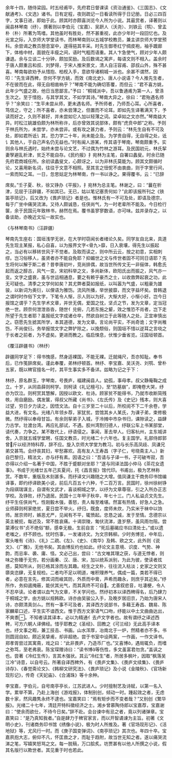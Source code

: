 <!-- { "loadSidebar": true } -->
余年十四，随侍梁园。时五经甫毕，先府君日督课读《资治通鉴》、《三国志》、《文献通考》、《文选》诸书。日有定程，夜则疏记一日看读所得于日记册。日必三四百字，文事日进，即始于此。顾其时亦颇喜浏览今人所为小说。其最赏者，译著则以闽县林琴南（纾），撰著则以李伯元（宝嘉）、吴趼人（沃尧）、刘铁云（鹗）、曾孟朴（朴）所著为笃嗜。其他虽时有胜处，然不甚重视，此亦少年时一段回忆也。及光宣之际，入京师大学堂读书，而林琴南则以五城学校教员，兼主讲京师大学堂预科。余尝谒之教员憩息室中，遂得挹其丰采。时先生御枣红宁绸皮袍，袖手踱廊下，体格中材，面貌在丰瘦之间，语时气粗而语重。其人卞急使气，顾对少年人颇谦退。余与立谈二十分钟，颇加奖励。及后数谒之寓庐，每语文则不相入。盖余时于唐人颇重吕和叔、刘梦得，于宋人推宋景文，清人自汪容甫、邵叔山外，殊不甚喜。琴南每欲劝予从惜抱、柏枧入手，意欲导诸桐城一派也。余甚不谓然，因叩：“先生译西稗，奈何不学方姚，而效《南北史》、唐人小说语？今人推先生者，不在彼而在此，得无自相凿枘乎？”琴南不能为确切答覆，而但云：“君不喜方姚，此年少气盛之故，他日当思鄙言。”予曰：“桐城派中，吾以鲁通甫为第一人，曾涤生次之。至于惜抱，与其学其文，不如学其诗。”琴南大异之，徐曰：“君殆遇名师乎？”余笑曰：“生平未尝从师，更未遇名师。予所师者，乃师吾心耳。心所喜者，笃信之，守之；所不喜者，亦未尝薄之，但置而不论耳。即如先生译著满天下，予读而好之，久则不甚好，并未尝如它人加以轻薄之词。梁卓如之文亦然。”琴南益大异。时松江姚雄伯颇为林所称许，后亦曾效其说部体，颇有“虎贲中郎”之称。予则于林氏所为，未尝学，亦未尝非。或有攻之甚力者，予则云：“林先生自有不可及处，即如君所诋讠其，恐力学二十年，尚未能企及。为学贵自得，无自得之处，诋讠其他人，于自己声名仍无益也。”时有闽人游某，传其语于琴南，琴南颇重予。实则余与林氏遇时，始终未尝与论文艺，不过偶为竹林之游耳。及民国初元，林氏挈妻孥避乱析津，贫乏不能自存。《民约报》扌宛林为主笔，自署曰蠡叟。时余已随先府君商城任所。余初读蠡叟文，心颇讶之，以为非林氏莫能为。顾其文颇循时论，又喜用新名词，往往于文意不相照。至其言之忸怩不由衷曲，则于字里行间，一索而知之耳。一日，忽思姑定为林琴南，作一书以诤之。果得覆书，云：“已辞

席矣。”壬子夏、秋，徐又铮办《平报》，扌宛林为总主笔。林谢之，曰：“曩在析津，见屈于汪辟疆，不如其已。无已，姑以笔记塞责何如？”此即该报所刊之《铁笛亭琐记》，后又改为《畏庐琐记》者是也。惟林氏有一不可及处，即语及德宗，每于广坐中痛哭流涕。又待人颇诚恳，任侠尚气，为一时老辈所不能及。今日检行箧，余于民国元年致林书，赫然在焉。覆书虽寥寥数语，亦可味。兹并录存之，以备谈助，亦晚近文坛一故实也。

《与林琴南书》（汪辟疆）

琴南先生座右：国垣浅学无状，在大学时窃闻长者绪论久矣。同学友自北来，具道先生现主某报，私心自喜，以为报界文字<骨九>靡，日入衰壤，得先生以振起之，当必有以移转世风于不觉者。及取而读之，则中所云云，按之初意，实相刺缪。岂习俗移人，虽贤者亦不能自免耶？抑媚世之文与传世者固不可同日语耶？先生将何以解于斯二者？昔李唐初叶，竞尚排偶，故当世所传文无一非俪体，韩愈氏起而返之醇古，风气一变。宋初科举之文，多尚新体，欧阳氏出而振之，风气亦一变。文字之盛衰，虽与世运相通息，要之有赖乎豪杰之士，以收救弊起衰之功，此无可疑也。清季之文学何如矣？其尤弊者莫如报纸，以叫嚣为气盛，以粗豪为雄骏，以新词为奥衍，以俚语为雅饬。流风所播，举世披靡，而文字益坏矣。昔韩退之谓时时作俗下文字，下笔令人惭，示人则以为好。大惭大好，小惭小好。岂今日报馆之谓乎？先生学术文章，并世无偶，爱国之忱，坚贞之节，发为文章，定当冠绝一世。顾奈何泄泄沓沓，随世亻兑俯，几若东施之颦，效之惟恐不肖者，岂下走所望于先生者耶？虽报纸文字成诸仓卒，然欲自树立于此等随人之处，正宜审慎出之。窃愿先生摅其所学，本其道德，发为文章。言论尚平实，不尚奇诡；文字尚稚饬，不尚俊衍。务举报馆文字之弊铲除之，以挽颓俗，则国垣不惜以逆耳之言哓之于长者之前者，为不虚矣。更进而教之。临启悚息，伏惟少垂省览。汪国垣顿首。

《覆汪辟疆书》（林纾）

辟疆同学足下：得书愧感，然身适裸国，不能无裸。迁就绳尺，吾亦知耻。奉书后，已作笺辞席矣。谨此奉覆，弟林纾顿首。林纾、李宝嘉、吴沃尧、刘鹗、曾朴五家，既以稗官擅名一时，其平生事实多不备详。兹略为记之于下：

林纾，原名群玉，字琴南，号畏庐，福建闽县人。幼孤，事母孝。叔父静庵鞠之成立。十岁，从同县薛则柯学。则柯读《礼记檀弓》，至“防墓崩”，即掩卷大哭，纾亦为饮泣。则柯赏其慧解，因授以欧文、杜诗。顾家贫不能得书，乃就市收断简残帙，用自磨励。偶发箧，得叔父所藏《尚书》、《左氏传》及《史记》残本，则大喜过望，穷日夕力读之，因悟文法。自十三岁至二十以后，所校阅不下二千余卷，学益大进，有文名。光绪八年领乡荐，家犹贫。尝馆其乡人某氏，为课子弟，束修极微。然纾得以奉母甘旨。有余则挈弟子入城，于冷摊中市杂书归，课隙读之，益肆力古学。壮渡台湾。再应礼部试，不遇。胶州湾割归德人，纾联公车上书某部堂，请代奏，力争之。某不敢代上，纾语侵之。事闻，革去举人。归客杭州，主东城讲舍。入京就五城学堂聘，任国文教员，时光绪二十六年也。复主国学。礼部侍郎郭曾斤以经济特科荐，辞不应。旋入京师大学堂为教习。初与长乐高凤歧、凤谦兄弟交甚笃。会纾丧其妇，牢愁寡欢。高有友人王寿昌（字子仁，号晓斋主人。）新自巴黎归，精法文，亦与纾有素。因语之曰：“吾请与子译一书，子可破岑寂，吾亦得以介绍一名著于中国，不胜于蹙额对坐耶？”遂与同译法国小仲马《茶花女遗事》。书成于光绪廿五年己亥夏间，托《昌言报》馆代印。书甫出，极为艺林称赏。不数年，重版及木刻甚多。而纾译文兴趣随之大增。值凤谦主干商务印书馆编译事，即约纾译欧美小说，前后凡百五十六种，千二百万言。民国时，徐州徐树铮为段祺瑞谋主，自谓有文武才，喜谈桐城之学，以纾为文章尊宿，引之入所办正志学校。及铮败，纾乃退居。民国十三年甲子秋卒，年七十三。门人私谥贞文先生。纾平生任侠尚气，性刚毅木强，善怒，责人每至难堪。然富有热情，好急人之急。业师薛则柯家绝贫，夏日尝不举火。纾归，既食，度师未炊，乃实米于袜中以饷师。居京师时，嫉恶尤严，见闻有不平，辄愤起。忠恳之诚，发于至情。念德宗以英主被扼，每述及，常不胜哀痛。十谒崇陵，匍伏流涕，逢岁祭，虽风雨勿阻。尝蒙溥仪书“贞不绝俗”额，感幸无极。生前自言：“死后墓碣应书曰清处士。”或以遗老嗤之，纾不顾也。忧时伤事，一发诸诗文。为文宗韩柳。少时务博览，中年后，案头唯有《诗》、《礼》二疏、《左》、《史》、《南华》及韩、欧之文，此外则《说文》、《广雅》，无他书矣。其由博反约也如此。纾论文主意境、识度、气势、神韵，而忌率、袭、庸、怪。文必己出，尝曰：“古文唯其理之获，与道无悖者，则味之弥臻于无穷。若分画秦、汉、唐、宋，加以统系派别，为此为彼，使读者炫惑，莫知所从，则已格其涂而左其趣。经生之文朴，往往流入枯淡；史家之文则又隳突恣肆，无复规检。二者均不足以明道，唯积理养气，偶成一篇，类若不得已者，必意在言先，修其词而峻其防，外质而中膏，声希而趣永，则庶乎其近矣。”纾所作，务抑遏掩蔽，能伏其光气，而其真终不可自。尤善叙悲音，吐凄梗，令人不忍卒读。论者谓以血气为文章，不关学问也。然纾初本以译西稗得名，后乃肆力于桐城之学，由方姚以规韩欧。诗亦由吴骏公入手，及晚岁居旧京，乃始为唐宋人诗，亦颇清真剑ㄙ。然有一事不可及者，其译西方说部书，多藉王寿昌、魏易、陈家麟辈口述，平生实不谙西文。惟于西方文家语气口吻，纾能以中土文曲曲达出，不爽黍。不知者读其译本，必以为精通亻去卢文字者也。故有谓纾之译述西稗，可方六朝人译佛经。惜乎耶教之《圣经》、回教之《可兰经》无此高手译本也。纾文事之暇，兼工技击、书画。山水浑厚，冶南北于一炉，然精者亦不多。书则圆润自如，颇近吴挚甫，却非超绝。尝于书室中设两案，一作画，一作文译书。郑孝胥尝过其寓斋，戏之曰：“此非畏庐，乃造币厂也。”又喜博，遇局辄负，而嗜之弥笃，至老弗衰。陈宝琛赠诗曰：“读书博等伤性，多文虽富君勿贪。”盖讽之也。尝著《冷红生传》，言其木强状。其云“冷红生”者，所居多枫叶，因取“枫落吴江冷”诗意，以自号云。所著自译西稗外，有《畏庐文集》、《畏庐文续集》、《畏庐诗存》、《春觉斋论文》、《韩柳文研究法》、《畏庐琐记》及小说《金陵秋》、《官场新现形记》，传奇《天妃庙》、《合浦珠》等十余种。

李宝嘉，字伯元，自号南亭亭长，江苏武进人。少时擅制艺及诗赋，以第一名入学。累举不第，乃赴上海创《游戏报》，体制别创，倾动一时。踵起效之者，无虑数十家，然风趣隽永终不逮也。宝嘉笑曰：“焉有矩步而不变者哉？”又别创《繁华报》。光绪二十七年，清廷开特科徵经济之士。湘乡曾慕陶侍郎以宝嘉荐，宝嘉谢曰：“使余而欲仕，不待今日矣。”辞不赴。会台谏中有忌之者，竟以列诸弹章。宝嘉笑曰：“是乃真知我者。”自是肆力于稗官家言，而以开智谲谏为主旨。初著《文明小史》，刊诸商务印书馆《绣像小说》，极为时人所推及。著《官场现形记》、《活地狱》等，尤风行一时。而《庚子国变弹词》、《南亭琐记》其次也。年四十卒。宝嘉夙抱大志，俯仰不凡，怀匡救之才，而耻于趋附，故当世无知之者。遂以痛哭流涕之笔，写嬉笑怒骂之文。每一脱稿，万口脍炙。坊贾甚有以他人所撰之小说，假其名版行以欺世者。其见重于时也若此。

